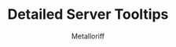 ---
title: Detailed Server Tooltips
author: Metalloriff
description:
  Displays a more detailed tooltip for servers similar to user popouts. Contains a larger image, owner's tag, date and time created, date and time joined, how many days ago joined, member count, channel count, role count, region, and whether or not the server is partnered.
github: https://github.com/Metalloriff
download: https://github.com/Metalloriff/BetterDiscordPlugins/blob/master/DetailedServerTooltips.plugin.js
support: https://discordapp.com/invite/yNqzuJa
tags:
images:
  - name: Detailed Server Tooltips Preview
    image: https://i.imgur.com/ASfjHaw.png
  - name: Detailed Server Tooltips Preview - Plugin Settings
    image: https://i.imgur.com/UhcM8Ik.png
layout: product
ghcommentid: 40
---